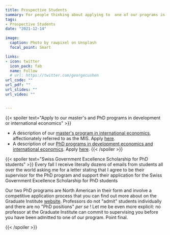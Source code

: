 ```yaml
---
title: Prospective Students
summary: For people thinking about applying to  one of our programs in Development or International Economics.
tags:
- Prospective Students
date: "2021-12-14"

image:
  caption: Photo by rawpixel on Unsplash
  focal_point: Smart

links:
- icon: twitter
  icon_pack: fab
  name: Follow
  # url: https://twitter.com/georgecushen
url_code: ""
url_pdf: ""
url_slides: ""
url_video: ""


---
```


{{< spoiler text="Apply to our master's and PhD programs in development or international economics" >}}
- A description of our <a href="https://www.graduateinstitute.ch/academic-departments/international-economics/our-master-programme" target="_blank">master's program in international economics</a>, affectionately referred to as the MIS. Apply <a href="https://www.graduateinstitute.ch/admissions" target="_blank">here</a>.
- A description of our <a href="https://www.graduateinstitute.ch/academic-departments/international-economics/our-phd-programmes" target="_blank">PhD programs in development economics and international economics</a>. Apply <a href="https://www.graduateinstitute.ch/admissions" target="_blank">here</a>.
{{< /spoiler >}}

{{< spoiler text="Swiss Government Excellence Scholarship for PhD students" >}}
Every fall I receive literally dozens of emails from students all over the world asking me for a letter stating that I agree to be their supervisor for the PhD program and support their application for the Swiss Government Excellence Scholarship for PhD students

Our two PhD programs are North American in their form and involve a competitive application process that you can find out more about on the Graduate Institute <a href="https://www.graduateinstitute.ch/admissions" target="_blank">website</a>.  Professors do not "admit" students individually and there are no "PhD positions" *per se* !  Let me be even more explicit: no professor at the Graduate Institute can commit to supervising you before you have been admitted to one of our program.  Point final.

{{< /spoiler >}}

